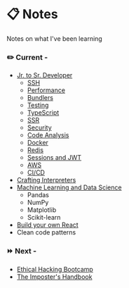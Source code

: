 # :clipboard: Notes
Notes on what I've been learning

### :pencil2: Current - 

* [Jr. to Sr. Developer](https://github.com/aTmb405/learn/tree/master/Jr%20to%20Sr%20Developer)
  * [SSH](https://github.com/aTmb405/notes/blob/master/Jr%20to%20Sr%20Developer/ssh.md)
  * [Performance](https://github.com/aTmb405/notes/blob/master/Jr%20to%20Sr%20Developer/performance.md)
  * [Bundlers](https://github.com/aTmb405/notes/blob/master/Jr%20to%20Sr%20Developer/bundlers.md)
  * [Testing](https://github.com/aTmb405/notes/blob/master/Jr%20to%20Sr%20Developer/testing.md)
  * [TypeScript](https://github.com/aTmb405/notes/blob/master/Jr%20to%20Sr%20Developer/typescript.md)
  * [SSR](https://github.com/aTmb405/notes/blob/master/Jr%20to%20Sr%20Developer/server_side_rendering.md)
  * [Security](https://github.com/aTmb405/notes/blob/master/Jr%20to%20Sr%20Developer/security.md)
  * [Code Analysis](https://github.com/aTmb405/notes/blob/master/Jr%20to%20Sr%20Developer/code_analysis.md)
  * [Docker](https://github.com/aTmb405/notes/blob/master/Jr%20to%20Sr%20Developer/docker.md)
  * [Redis](https://github.com/aTmb405/notes/blob/master/Jr%20to%20Sr%20Developer/redis.md)
  * [Sessions and JWT](https://github.com/aTmb405/notes/blob/master/Jr%20to%20Sr%20Developer/sessions_and_jwt.md)
  * [AWS](https://github.com/aTmb405/notes/blob/master/Jr%20to%20Sr%20Developer/aws.md)
  * [CI/CD](https://github.com/aTmb405/notes/blob/master/Jr%20to%20Sr%20Developer/cicd.md)
* [Crafting Interpreters](https://github.com/aTmb405/notes/tree/master/Crafting%20Interpreters)
* [Machine Learning and Data Science](https://github.com/aTmb405/learn/tree/master/ML%20and%20Data%20Science)
  * Pandas
  * NumPy
  * Matplotlib
  * Scikit-learn
* [Build your own React](https://pomb.us/build-your-own-react/)
* Clean code patterns

### :fast_forward: Next - 

* [Ethical Hacking Bootcamp](https://academy.zerotomastery.io/p/complete-ethical-hacking-bootcamp-zero-to-mastery)
* [The Imposter's Handbook](https://bigmachine.io/products/the-imposters-handbook/)
